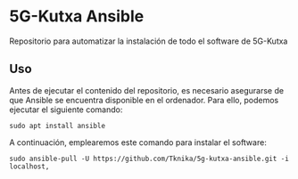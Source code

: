 # 5G-Kutxa Ansible

Repositorio para automatizar la instalación de todo el software de 5G-Kutxa

## Uso

Antes de ejecutar el contenido del repositorio, es necesario asegurarse de que Ansible se encuentra disponible en el ordenador. Para ello, podemos ejecutar el siguiente comando:

```
sudo apt install ansible
```

A continuación, emplearemos este comando para instalar el software:

```
sudo ansible-pull -U https://github.com/Tknika/5g-kutxa-ansible.git -i localhost,
```
